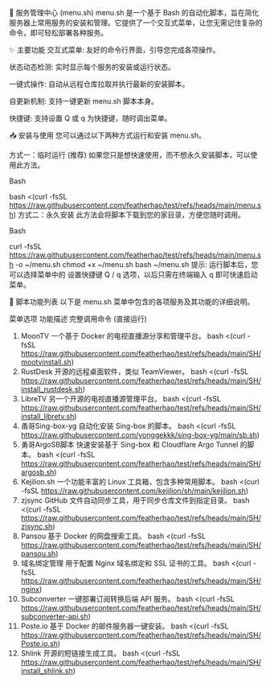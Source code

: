 🚀 服务管理中心 (menu.sh)
menu.sh 是一个基于 Bash 的自动化脚本，旨在简化服务器上常用服务的安装和管理。它提供了一个交互式菜单，让您无需记住复杂的命令，即可轻松部署各种服务。

✨ 主要功能
交互式菜单: 友好的命令行界面，引导您完成各项操作。

状态动态检测: 实时显示每个服务的安装或运行状态。

一键式操作: 自动从远程仓库拉取并执行最新的安装脚本。

自更新机制: 支持一键更新 menu.sh 脚本本身。

快捷键: 支持设置 Q 或 q 为快捷键，随时调出菜单。

📥 安装与使用
您可以通过以下两种方式运行和安装 menu.sh。

方式一：临时运行 (推荐)
如果您只是想快速使用，而不想永久安装脚本，可以使用此方法。

Bash

bash <(curl -fsSL https://raw.githubusercontent.com/featherhao/test/refs/heads/main/menu.sh)
方式二：永久安装
此方法会将脚本下载到您的家目录，方便您随时调用。

Bash

curl -fsSL https://raw.githubusercontent.com/featherhao/test/refs/heads/main/menu.sh -o ~/menu.sh
chmod +x ~/menu.sh
bash ~/menu.sh
提示: 运行脚本后，您可以选择菜单中的 设置快捷键 Q / q 选项，以后只需在终端输入 q 即可快速启动菜单。

📜 脚本功能列表
以下是 menu.sh 菜单中包含的各项服务及其功能的详细说明。

菜单选项	功能描述	完整调用命令 (直接运行)
1) MoonTV	一个基于 Docker 的电视直播源分享和管理平台。	bash <(curl -fsSL https://raw.githubusercontent.com/featherhao/test/refs/heads/main/SH/mootvinstall.sh)
2) RustDesk	开源的远程桌面软件，类似 TeamViewer。	bash <(curl -fsSL https://raw.githubusercontent.com/featherhao/test/refs/heads/main/SH/install_rustdesk.sh)
3) LibreTV	另一个开源的电视直播源管理平台。	bash <(curl -fsSL https://raw.githubusercontent.com/featherhao/test/refs/heads/main/SH/install_libretv.sh)
4) 甬哥Sing-box-yg	自动化安装 Sing-box 的脚本。	bash <(curl -fsSL https://raw.githubusercontent.com/yonggekkk/sing-box-yg/main/sb.sh)
5) 勇哥ArgoSB脚本	快速安装基于 Sing-box 和 Cloudflare Argo Tunnel 的脚本。	bash <(curl -fsSL https://raw.githubusercontent.com/featherhao/test/refs/heads/main/SH/argosb.sh)
6) Kejilion.sh	一个功能丰富的 Linux 工具箱，包含多种常用脚本。	bash <(curl -fsSL https://raw.githubusercontent.com/kejilion/sh/main/kejilion.sh)
7) zjsync	GitHub 文件自动同步工具，用于同步仓库文件到指定目录。	bash <(curl -fsSL https://raw.githubusercontent.com/featherhao/test/refs/heads/main/SH/zjsync.sh)
8) Pansou	基于 Docker 的网盘搜索工具。	bash <(curl -fsSL https://raw.githubusercontent.com/featherhao/test/refs/heads/main/SH/pansou.sh)
9) 域名绑定管理	用于配置 Nginx 域名绑定和 SSL 证书的工具。	bash <(curl -fsSL https://raw.githubusercontent.com/featherhao/test/refs/heads/main/SH/nginx)
10) Subconverter	一键部署订阅转换后端 API 服务。	bash <(curl -fsSL https://raw.githubusercontent.com/featherhao/test/refs/heads/main/SH/subconverter-api.sh)
11) Poste.io	基于 Docker 的邮件服务器一键安装。	bash <(curl -fsSL https://raw.githubusercontent.com/featherhao/test/refs/heads/main/SH/Poste.io.sh)
12) Shlink	开源的短链接生成工具。	bash <(curl -fsSL https://raw.githubusercontent.com/featherhao/test/refs/heads/main/SH/install_shlink.sh)
